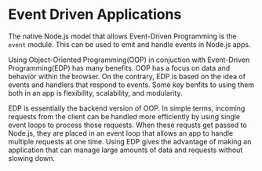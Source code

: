 # Event Driven Applications

The native Node.js model that allows Event-Driven Programming is the `event` module. This can be used to emit and handle events in Node.js apps.

Using Object-Oriented Programming(OOP) in conjuction with Event-Driven Programming(EDP) has many benefits. OOP has a focus on data and behavior within the browser. On the contrary, EDP is based on the idea of events and handlers that respond to events. Some key benfits to using them both in an app is flexibility, scalability, and modularity.

EDP is essentially the backend version of OOP. In simple terms, incoming requests from the client can be handled more efficiently by using single event loops to process those requests. When these requsts get passed to Node.js, they are placed in an event loop that allows an app to handle multiple requests at one time. Using EDP gives the advantage of making an application that can manage large amounts of data and requests without slowing down.
